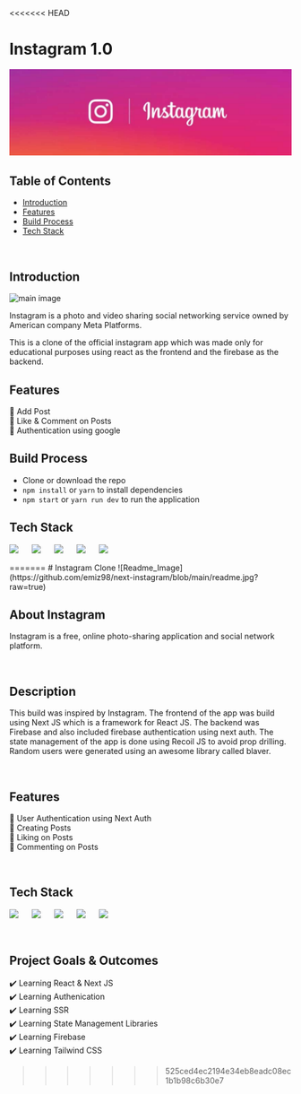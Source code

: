 <<<<<<< HEAD
# Instagram 1.0

![cover](cover.png)

## Table of Contents

- [Introduction](#introduction)
- [Features](#features)
- [Build Process](#build-process)
- [Tech Stack](#tech-stack)

<br/>

## Introduction

![main image](https://cdn.sanity.io/images/1z5g6za5/production/1e08f5e00384bece65b7e2e419f90365828e1363-1475x935.png?w=2000&fit=max&auto=format)

Instagram is a photo and video sharing social networking service owned by American company Meta Platforms.

This is a clone of the official instagram app which was made only for educational purposes using react as the frontend and the firebase as the backend.

## Features

🚀 Add Post <br/>
🚀 Like & Comment on Posts <br/>
🚀 Authentication using google

## Build Process

- Clone or download the repo
- `npm install` or `yarn` to install dependencies
- `npm start` or `yarn run dev` to run the application


## Tech Stack

<p float="left">
    <img src="https://cdn.sanity.io/images/1z5g6za5/production/c51f7cd856302f625d5622d91847e184435c00ba-300x300.png?w=2000&fit=max&auto=format" width="60"  style="padding-right:20px"/>
    <img src="https://cdn.sanity.io/images/1z5g6za5/production/ea0d729f383fe9f113c7d2da95af5a39eecfa226-64x64.png?w=2000&fit=max&auto=format" width="60"  style="padding-right:20px"/>
    <img src="https://cdn.sanity.io/images/1z5g6za5/production/da672f35220028715dfc812676aef0a5bb359fec-143x134.png?w=2000&fit=max&auto=format" width="60"  style="padding-right:20px"/>
    <img src="https://cdn.sanity.io/images/1z5g6za5/production/26c8efbd48f59648e141e23706ea65bb5ef9a163-24x24.svg?w=2000&fit=max&auto=format" width="60"  style="padding-right:20px"/>
    <img src="https://cdn.sanity.io/images/1z5g6za5/production/97986d3dd7e897b83e06a41aaf9ee7a8de146685-768x768.png?w=2000&fit=max&auto=format" width="60"  style="padding-right:20px"/>
</p>
=======
# Instagram Clone
![Readme_Image](https://github.com/emiz98/next-instagram/blob/main/readme.jpg?raw=true)
<br/>

## About Instagram
Instagram is a free, online photo-sharing application and social network platform.

<br/>

## Description
This build was inspired by Instagram. The frontend of the app was build using Next JS which is a framework for React JS. The backend was Firebase and also included firebase authentication using next auth. The state management of the app is done using Recoil JS to avoid prop drilling. Random users were generated using an awesome library called blaver.

<br/>

## Features
🚀 User Authentication using Next Auth <br/>
🚀 Creating Posts <br/>
🚀 Liking on Posts <br/>
🚀 Commenting on Posts <br/>

<br/>

## Tech Stack
<p float="left">
  <img src="https://cdn.sanity.io/images/1z5g6za5/production/ea0d729f383fe9f113c7d2da95af5a39eecfa226-64x64.png?w=2000&fit=max&auto=format" width="60"  style="padding-right:20px"/>
  <img src="https://cdn.sanity.io/images/1z5g6za5/production/469ae564e81667f04a3b2ce4ae61d1de7788064d-300x300.png?w=2000&fit=max&auto=format" width="60"  style="padding-right:20px"/> 
  <img src="https://cdn.sanity.io/images/1z5g6za5/production/f96e4033244fcfe56d182f8f4ddf36981cca7de1-143x134.png?w=2000&fit=max&auto=format" width="60"  style="padding-right:20px"/> 
  <img src="https://cdn.sanity.io/images/1z5g6za5/production/26c8efbd48f59648e141e23706ea65bb5ef9a163-24x24.svg?w=2000&fit=max&auto=format" width="60"  style="padding-right:20px"/>
  <img src="https://cdn.sanity.io/images/1z5g6za5/production/97986d3dd7e897b83e06a41aaf9ee7a8de146685-768x768.png?w=2000&fit=max&auto=format" width="60"  style="padding-right:20px"/>
</p>

<br/>

## Project Goals & Outcomes
✔️ Learning React & Next JS <br/>
✔️ Learning Authenication <br/>
✔️ Learning SSR <br/>
✔️ Learning State Management Libraries <br/>
✔️ Learning Firebase <br/>
✔️ Learning Tailwind CSS
>>>>>>> 525ced4ec2194e34eb8eadc08ec1b1b98c6b30e7
